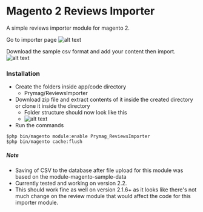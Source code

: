# Magento 2 Reviews Importer

A simple reviews importer module for magento 2.

Go to importer page
![alt text](https://image.ibb.co/kzzqTw/sc1.png "")

Download the sample csv format and add your content then import.
![alt text](https://preview.ibb.co/kAUeMG/sc2.png "")

### Installation

* Create the folders inside app/code directory
    * Prymag/ReviewsImporter
* Download zip file and extract contents of it inside the created directory or clone it inside the directory
    *   Folder structure should now look like this 
    *   ![alt text](https://image.ibb.co/kdK2ab/sc3.png "")
* Run the commands
~~~
$php bin/magento module:enable Prymag_ReviewsImporter
$php bin/magento cache:flush
~~~

##### Note

* Saving of CSV to the database after file upload for this module was based on the module-magento-sample-data
* Currently tested and working on version 2.2.
* This should work fine as well on version 2.1.6+ as it looks like there's not much change on the review module that would affect the code for this importer module.
